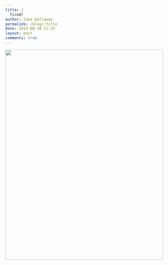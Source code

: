 ```yaml
---
title: |
  Tired!
author: Jane Dallaway
permalink: /blog/:title
date: 2015-08-30 21:33
layout: post
comments: true
---
```


<div><a href="http://static.skitters.dallaway.com/tp_IMG_3214.JPG"><img src="http://static.skitters.dallaway.com/tp_thumb_IMG_3214.JPG" width="500" height="667"/></a></div>



  




      
